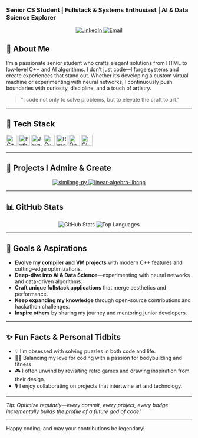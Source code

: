 ### Senior CS Student | Fullstack & Systems Enthusiast | AI & Data Science Explorer  
<p align="center">
  <a href="https://www.linkedin.com/in/siminischiasebastian" target="_blank">
    <img src="https://img.shields.io/badge/LinkedIn-Connect-blue?style=flat-square&logo=linkedin&logoColor=white" alt="LinkedIn"/>
  </a>
  <a href="mailto:siminischi1234@gmail.com">
    <img src="https://img.shields.io/badge/Email-siminischi1234@gmail.com-EA4335?style=flat-square&logo=gmail&logoColor=white" alt="Email"/>
  </a>
</p>

## 🚀 About Me

I’m a passionate senior student who crafts elegant solutions from HTML to low‐level C++ and AI algorithms. I don’t just code—I forge systems and create experiences that stand out. Whether it’s developing a custom virtual machine or experimenting with neural networks, I continuously push boundaries with curiosity, discipline, and a touch of artistry.

> "I code not only to solve problems, but to elevate the craft to art." 

---

## 🧰 Tech Stack

<p align="left">
  <!-- Languages -->
  <img src="https://img.shields.io/badge/C++-00599C?style=flat&logo=c%2B%2B&logoColor=white" alt="C++" height="30" />
  <img src="https://img.shields.io/badge/Python-3776AB?style=flat&logo=python&logoColor=white" alt="Python" height="30" />
  <img src="https://img.shields.io/badge/javascript-%23323330.svg?style=for-the-badge&logo=javascript&logoColor=%23F7DF1E" alt="Javascript" height="30" />
  <img src="https://img.shields.io/badge/go-%2300ADD8.svg?style=for-the-badge&logo=go&logoColor=white" alt="Go" height="30 />
  <!-- Tools & Frameworks -->
  <img src="https://img.shields.io/badge/LLVM-262D3A?style=flat&logo=llvm&logoColor=white" alt="LLVM" height="30" />
  <img src="https://img.shields.io/badge/React-20232A?style=flat&logo=react&logoColor=61DAFB" alt="React" height="30" />
  <img src="https://img.shields.io/badge/opencv-%23white.svg?style=for-the-badge&logo=opencv&logoColor=white" alt="OpenCV" height="30" />
  <img src="https://img.shields.io/badge/Qt-%23217346.svg?style=for-the-badge&logo=Qt&logoColor=white" alt="Qt" height="30" />
</p>

---

## 📌 Projects I Admire & Create

<p align="center">
  <a href="https://github.com/simichanga/similang-py" target="_blank">
    <img src="https://github-readme-stats.vercel.app/api/pin/?username=simichanga&repo=similang-py&theme=tokyonight" alt="similang-py"/>
  </a>
  <a href="https://github.com/simichanga/linear-algebra-libcpp" target="_blank">
    <img src="https://github-readme-stats.vercel.app/api/pin/?username=simichanga&repo=linear-algebra-libcpp&theme=tokyonight" alt="linear-algebra-libcpp"/>
  </a>
</p>

---

## 📊 GitHub Stats

<p align="center">
  <img src="https://github-readme-stats.vercel.app/api?username=simichanga&show_icons=true&theme=tokyonight&hide_border=true" alt="GitHub Stats" />
  <img src="https://github-readme-stats.vercel.app/api/top-langs/?username=simichanga&layout=compact&theme=tokyonight&hide_border=true" alt="Top Languages" />
</p>

---

## 🎯 Goals & Aspirations

- **Evolve my compiler and VM projects** with modern C++ features and cutting-edge optimizations.
- **Deep-dive into AI & Data Science**—experimenting with neural networks and data-driven algorithms.
- **Craft unique fullstack applications** that merge aesthetics and performance.
- **Keep expanding my knowledge** through open-source contributions and hackathon challenges.
- **Inspire others** by sharing my journey and mentoring junior developers.

---

## ✨ Fun Facts & Personal Tidbits

- 💡 I’m obsessed with solving puzzles in both code and life.
- 🏋️‍♂️ Balancing my love for coding with a passion for bodybuilding and fitness.
- 🎮 I often unwind by revisiting retro games and drawing inspiration from their design.
- 🎙 I enjoy collaborating on projects that intertwine art and technology.

---

*Tip: Optimize regularly—every commit, every project, every badge incrementally builds the profile of a future god of code!*
  
---

Happy coding, and may your contributions be legendary!

